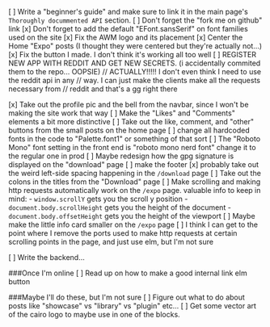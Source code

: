 
[ ] Write a "beginner's guide" and make sure to link it in the main 
    page's `Thoroughly docummented API` section.
[ ] Don't forget the "fork me on github" link
[x] Don't forget to add the default "EFont.sansSerif" on font families used on the site
[x] Fix the AWM logo and its placement
[x] Center the Home "Expo" posts (I thought they were centered but they're actually not...)
[x] Fix the button I made. I don't think it's working all too well
[ ] REGISTER NEW APP WITH REDDIT AND GET NEW SECRETS. (i accidentally commited them to the repo... OOPSIE)
        // ACTUALLY!!!!! I don't even think I need to use the reddit api in any
        // way. I can just make the clients make all the requests necessary from
        // reddit and that's a gg right there

[x] Take out the profile pic and the bell from the navbar, since I won't be making the site work that way
[ ] Make the "Likes" and "Comments" elements a bit more distinctive
[ ] Take out the like, comment, and "other" buttons from the small posts on the home page
[ ] change all hardcoded fonts in the code to "Palette.font1" or something of that sort
[ ] The "Roboto Mono" font setting in the front end is "roboto mono nerd font" change it to the regular one in prod
[ ] Maybe redesign how the gpg signature is displayed on the "download" page
[ ] make the footer
[x] probably take out the weird left-side spacing happening in the `/download` page
[ ] Take out the colons in the titles from the "Download" page
[ ] Make scrolling and making http requests automatically work on the `/expo` page.
        valuable info to keep in mind:
            - `window.scrollY` gets you the scroll y position
            - `document.body.scrollHeight` gets you the height of the document
            - `document.body.offsetHeight` gets you the height of the viewport
[ ] Maybe make the little info card smaller on the `/expo` page
[ ] I think I can get to the point where I remove the ports used to make
        http requests at certain scrolling points in the page, and just use
        elm, but I'm not sure


[ ] Write the backend...

###Once I'm online
[ ] Read up on how to make a good internal link elm button

###Maybe I'll do these, but I'm not sure
[ ] Figure out what to do about posts like "showcase" vs "library" vs "plugin" etc...
[ ] Get some vector art of the cairo logo to maybe use in one of the blocks.
